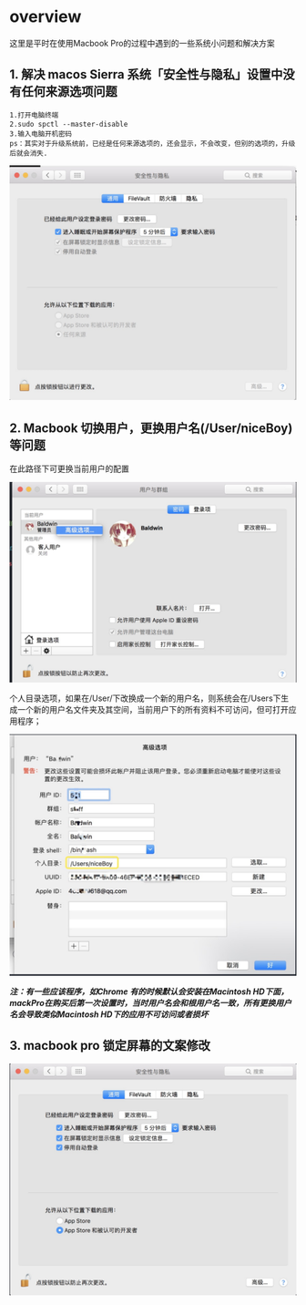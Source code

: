 # overview

这里是平时在使用Macbook Pro的过程中遇到的一些系统小问题和解决方案

## 1\. 解决 macos Sierra 系统「安全性与隐私」设置中没有任何来源选项问题

```
1.打开电脑终端
2.sudo spctl --master-disable
3.输入电脑开机密码
ps：其实对于升级系统前，已经是任何来源选项的，还会显示，不会改变，但别的选项的，升级后就会消失.
```

![](../static/images/macbook/preference1.png)

## 2\. Macbook 切换用户，更换用户名(/User/niceBoy)等问题

在此路径下可更换当前用户的配置

![](../static/images/macbook/group1.png)

个人目录选项，如果在/User/下改换成一个新的用户名，则系统会在/Users下生成一个新的用户名文件夹及其空间，当前用户下的所有资料不可访问，但可打开应用程序；

![](../static/images/macbook/group2.png)

**_注：有一些应该程序，如Chrome 有的时候默认会安装在Macintosh HD下面，mackPro在购买后第一次设置时，当时用户名会和根用户名一致，所有更换用户名会导致类似Macintosh HD下的应用不可访问或者损坏_**

## 3\. macbook pro 锁定屏幕的文案修改

![](../static/images/macbook/lock_screen_hint.png)
